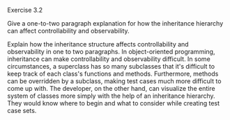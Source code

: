 Exercise 3.2

Give a one-to-two paragraph explanation for how the inheritance hierarchy can affect controllability and observability.

Explain how the inheritance structure affects controllability and observability in one to two paragraphs.
In object-oriented programming, inheritance can make controllability and observability difficult. In some circumstances, a superclass has so many subclasses that it's difficult to keep track of each class's functions and methods.
Furthermore, methods can be overridden by a subclass, making test cases much more difficult to come up with.
The developer, on the other hand, can visualize the entire system of classes more simply with the help of an inheritance hierarchy. They would know where to begin and what to consider while creating test case sets.
